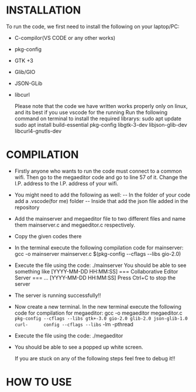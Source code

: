 # INSTALLATION
  To run the code, we first need to install the following on your laptop/PC:
- C-compilor(VS CODE or any other works)
- pkg-config
- GTK +3
- Glib/GIO
- JSON-GLib
- libcurl

  Please note that the code we have written works properly only on linux, and its best if you use vscode for the running
  Run the following command on terminal to install the required librarys:
  sudo apt update
  sudo apt install build-essential pkg-config libgtk-3-dev libjson-glib-dev libcurl4-gnutls-dev

# COMPILATION
- Firstly anyone who wants to run the code must connect to a common wifi. Then go to the megaeditor code and go to
  line 57 of it.
  Change the I.P. address to the I.P. address of your wifi.
- You might need to add the following as well:
-- In the folder of your code add a .vscode(for me) folder
-- Inside that add the json file added in the repository
- Add the mainserver and megaeditor file to two different files and name them mainserver.c and megaeditor.c respectively.
- Copy the given codes there
- In the terminal execute the following compilation code for mainserver:
  gcc -o mainserver mainserver.c $(pkg-config --cflags --libs gio-2.0)
- Execute the file using the code:
  ./mainserver
  You should be able to see something like
  [YYYY-MM-DD HH:MM:SS] === Collaborative Editor Server ===
  ...
  [YYYY-MM-DD HH:MM:SS] Press Ctrl+C to stop the server      
- The server is running successfully!!
- Now create a new terminal. In the new terminal execute the following code for compilation for megaeditor:
  gcc -o megaeditor megaeditor.c     `pkg-config --cflags --libs gtk+-3.0 gio-2.0 glib-2.0 json-glib-1.0`     `curl-      config --cflags --libs`     -lm -pthread
- Execute the file using the code:
  ./megaeditor
- You should be able to see a popped up white screen.

  If you are stuck on any of the following steps feel free to debug it!!


# HOW TO USE



